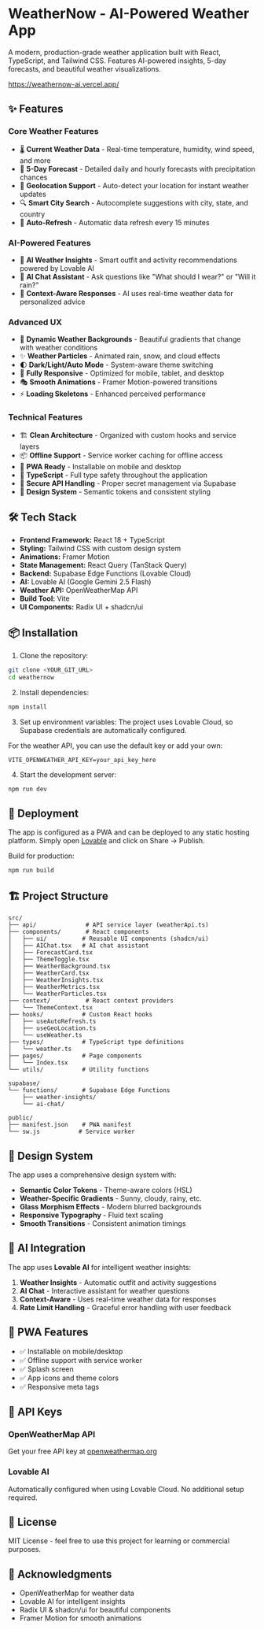 # WeatherNow - AI-Powered Weather App

A modern, production-grade weather application built with React, TypeScript, and Tailwind CSS. Features AI-powered insights, 5-day forecasts, and beautiful weather visualizations.

https://weathernow-ai.vercel.app/

## ✨ Features

### Core Weather Features
- 🌡️ **Current Weather Data** - Real-time temperature, humidity, wind speed, and more
- 📅 **5-Day Forecast** - Detailed daily and hourly forecasts with precipitation chances
- 📍 **Geolocation Support** - Auto-detect your location for instant weather updates
- 🔍 **Smart City Search** - Autocomplete suggestions with city, state, and country
- 🔄 **Auto-Refresh** - Automatic data refresh every 15 minutes

### AI-Powered Features
- 🤖 **AI Weather Insights** - Smart outfit and activity recommendations powered by Lovable AI
- 💬 **AI Chat Assistant** - Ask questions like "What should I wear?" or "Will it rain?"
- 🎯 **Context-Aware Responses** - AI uses real-time weather data for personalized advice

### Advanced UX
- 🎨 **Dynamic Weather Backgrounds** - Beautiful gradients that change with weather conditions
- ✨ **Weather Particles** - Animated rain, snow, and cloud effects
- 🌓 **Dark/Light/Auto Mode** - System-aware theme switching
- 📱 **Fully Responsive** - Optimized for mobile, tablet, and desktop
- 🎭 **Smooth Animations** - Framer Motion-powered transitions
- ⚡ **Loading Skeletons** - Enhanced perceived performance

### Technical Features
- 🏗️ **Clean Architecture** - Organized with custom hooks and service layers
- 📦 **Offline Support** - Service worker caching for offline access
- 🚀 **PWA Ready** - Installable on mobile and desktop
- 🎯 **TypeScript** - Full type safety throughout the application
- 🔐 **Secure API Handling** - Proper secret management via Supabase
- 🎨 **Design System** - Semantic tokens and consistent styling

## 🛠️ Tech Stack

- **Frontend Framework:** React 18 + TypeScript
- **Styling:** Tailwind CSS with custom design system
- **Animations:** Framer Motion
- **State Management:** React Query (TanStack Query)
- **Backend:** Supabase Edge Functions (Lovable Cloud)
- **AI:** Lovable AI (Google Gemini 2.5 Flash)
- **Weather API:** OpenWeatherMap API
- **Build Tool:** Vite
- **UI Components:** Radix UI + shadcn/ui

## 📦 Installation

1. Clone the repository:
```bash
git clone <YOUR_GIT_URL>
cd weathernow
```

2. Install dependencies:
```bash
npm install
```

3. Set up environment variables:
The project uses Lovable Cloud, so Supabase credentials are automatically configured. 

For the weather API, you can use the default key or add your own:
```env
VITE_OPENWEATHER_API_KEY=your_api_key_here
```

4. Start the development server:
```bash
npm run dev
```

## 🚀 Deployment

The app is configured as a PWA and can be deployed to any static hosting platform. Simply open [Lovable](https://lovable.dev/projects/78f687bc-b351-4299-945a-329ff237fe05) and click on Share -> Publish.

Build for production:
```bash
npm run build
```

## 🏗️ Project Structure

```
src/
├── api/              # API service layer (weatherApi.ts)
├── components/       # React components
│   ├── ui/          # Reusable UI components (shadcn/ui)
│   ├── AIChat.tsx   # AI chat assistant
│   ├── ForecastCard.tsx
│   ├── ThemeToggle.tsx
│   ├── WeatherBackground.tsx
│   ├── WeatherCard.tsx
│   ├── WeatherInsights.tsx
│   ├── WeatherMetrics.tsx
│   └── WeatherParticles.tsx
├── context/          # React context providers
│   └── ThemeContext.tsx
├── hooks/           # Custom React hooks
│   ├── useAutoRefresh.ts
│   ├── useGeoLocation.ts
│   └── useWeather.ts
├── types/           # TypeScript type definitions
│   └── weather.ts
├── pages/           # Page components
│   └── Index.tsx
└── utils/           # Utility functions

supabase/
└── functions/       # Supabase Edge Functions
    ├── weather-insights/
    └── ai-chat/

public/
├── manifest.json    # PWA manifest
└── sw.js           # Service worker
```

## 🎨 Design System

The app uses a comprehensive design system with:

- **Semantic Color Tokens** - Theme-aware colors (HSL)
- **Weather-Specific Gradients** - Sunny, cloudy, rainy, etc.
- **Glass Morphism Effects** - Modern blurred backgrounds
- **Responsive Typography** - Fluid text scaling
- **Smooth Transitions** - Consistent animation timings

## 🤖 AI Integration

The app uses **Lovable AI** for intelligent weather insights:

1. **Weather Insights** - Automatic outfit and activity suggestions
2. **AI Chat** - Interactive assistant for weather questions
3. **Context-Aware** - Uses real-time weather data for responses
4. **Rate Limit Handling** - Graceful error handling with user feedback

## 📱 PWA Features

- ✅ Installable on mobile/desktop
- ✅ Offline support with service worker
- ✅ Splash screen
- ✅ App icons and theme colors
- ✅ Responsive meta tags

## 🔑 API Keys

### OpenWeatherMap API
Get your free API key at [openweathermap.org](https://openweathermap.org/api)

### Lovable AI
Automatically configured when using Lovable Cloud. No additional setup required.

## 📄 License

MIT License - feel free to use this project for learning or commercial purposes.

## 🙏 Acknowledgments

- OpenWeatherMap for weather data
- Lovable AI for intelligent insights
- Radix UI & shadcn/ui for beautiful components
- Framer Motion for smooth animations
